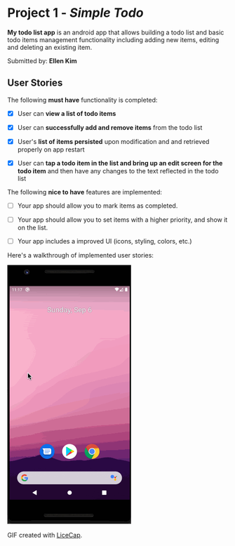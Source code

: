 # Project 1 - *Simple Todo*

**My todo list app** is an android app that allows building a todo list and basic todo items management functionality including adding new items, editing and deleting an existing item.

Submitted by: **Ellen Kim**

## User Stories

The following **must have** functionality is completed:

* [x] User can **view a list of todo items**
* [x] User can **successfully add and remove items** from the todo list
* [x] User's **list of items persisted** upon modification and and retrieved properly on app restart
* [x] User can **tap a todo item in the list and bring up an edit screen for the todo item** and then have any changes to the text reflected in the todo list


The following **nice to have** features are implemented:

* [ ] Your app should allow you to mark items as completed.
* [ ] Your app should allow you to set items with a higher priority, and show it on the list.
* [ ] Your app includes a improved UI (icons, styling, colors, etc.)


Here's a walkthrough of implemented user stories:

<img src='walkthrough.gif' title='Video Walkthrough' width='' alt='Video Walkthrough' />

GIF created with [LiceCap](http://www.cockos.com/licecap/).
